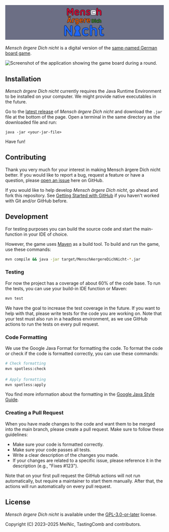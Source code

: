 <!-- This file is part of MenschAergereDichNicht. -->
<!-- Copyright (C) 2023-2025 MeiNic, TastingComb and contributors. -->

<!-- This program is free software: you can redistribute it and/or modify -->
<!-- it under the terms of the GNU General Public License as published by -->
<!-- the Free Software Foundation, either version 3 of the License, or -->
<!-- (at your option) any later version. -->

<!-- This program is distributed in the hope that it will be useful, -->
<!-- but WITHOUT ANY WARRANTY; without even the implied warranty of -->
<!-- MERCHANTABILITY or FITNESS FOR A PARTICULAR PURPOSE.  See the -->
<!-- GNU General Public License for more details. -->

<!-- You should have received a copy of the GNU General Public License -->
<!-- along with this program.  If not, see <https://www.gnu.org/licenses/>. -->

![Logo of Mensch ärgere Dich nicht](res/title.png)

*Mensch ärgere Dich nicht* is a digital version of the [same-named
German board
game](https://en.wikipedia.org/wiki/Mensch_%C3%A4rgere_Dich_nicht).

![Screenshot of the application showing the game board during a
round.](res/screenshot.png)

## Installation

*Mensch ärgere Dich nicht* currently requires the Java Runtime
Environment to be installed on your computer.  We might provide native
executables in the future.

Go to the [latest
release](https://github.com/MeiNic/MenschAergereDichNicht/releases/tag/latest)
of *Mensch ärgere Dich nicht* and download the `.jar` file at the
bottom of the page.  Open a terminal in the same directory as the
downloaded file and run:

``` shell
java -jar <your-jar-file>
```

Have fun!

## Contributing

Thank you very much for your interest in making Mensch ärgere Dich
nicht better.  If you would like to report a bug, request a feature or
have a question, please [open an
issue](https://github.com/MeiNic/MenschAergereDichNicht/issues/new)
here on GitHub.

If you would like to help develop *Mensch ärgere Dich nicht*, go ahead
and fork this repository. See [Getting Started with
GitHub](https://docs.github.com/en/get-started) if you haven't worked
with Git and/or GitHub before.

## Development

For testing purposes you can build the source code and start the main-function in your IDE of choice. 


However, the game uses [Maven](https://maven.apache.org/) as a build tool. To build and run the game, use these commands:

```bash
mvn compile && java -jar target/MenschAergereDichNicht-*.jar 
```

### Testing

For now the project has a coverage of about 60% of the code base.
To run the tests, you can use your build-in IDE function or  Maven:
```bash
mvn test
```
We have the goal to increase the test coverage in the future. If you want to help with that, please write tests for the 
code you are working on. Note that your test must also run in a headless environment, as we use GitHub actions to run 
the tests on every pull request.

### Code Formatting
We use the Google Java Format for formatting the code. To format the code or check if the code is formatted correctly, 
you can use these commands:

```bash
# Check formatting
mvn spotless:check

# Apply formatting
mvn spotless:apply
```

You find more information about the formatting in the [Google Java Style Guide](https://google.github.io/styleguide/javaguide.html).

### Creating a Pull Request
When you have made changes to the code and want them to be merged into the main branch, please create a pull request. 
Make sure to follow these guidelines:
- Make sure your code is formatted correctly.
- Make sure your code passes all tests.
- Write a clear description of the changes you made.
- If your changes are related to a specific issue, please reference it in the description (e.g., "Fixes #123").

Note that on your first pull request the GitHub actions will not run automatically, but require a maintainer to start 
them manually. After that, the actions will run automatically on every pull request.

## License

*Mensch ärgere Dich nicht* is available under the
[GPL-3.0-or-later](./COPYING) license.

Copyright (C) 2023–2025 MeiNic, TastingComb and contributors.
